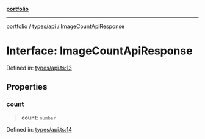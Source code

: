 [**portfolio**](../../../README.md)

***

[portfolio](../../../modules.md) / [types/api](../README.md) / ImageCountApiResponse

# Interface: ImageCountApiResponse

Defined in: [types/api.ts:13](https://github.com/tnorlund/Portfolio/blob/9c9698a46edd2af80f8449d49e1036b62ece5d10/portfolio/types/api.ts#L13)

## Properties

### count

> **count**: `number`

Defined in: [types/api.ts:14](https://github.com/tnorlund/Portfolio/blob/9c9698a46edd2af80f8449d49e1036b62ece5d10/portfolio/types/api.ts#L14)

